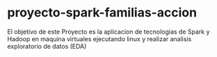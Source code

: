 # proyecto-spark-familias-accion
El objetivo de este Proyecto es la aplicacion de tecnologias de Spark y Hadoop en maquina virtuales ejecutando linux  y realizar analisis exploratorio de datos (EDA)
